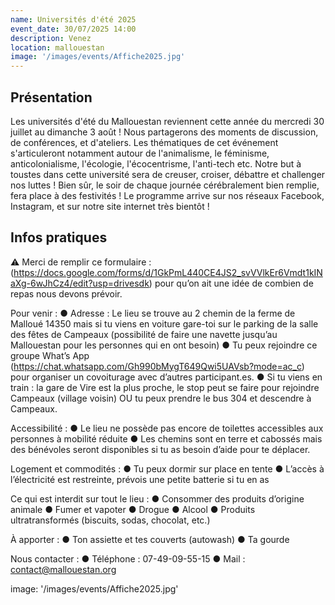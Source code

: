 ```yaml
---
name: Universités d'été 2025
event_date: 30/07/2025 14:00
description: Venez
location: mallouestan
image: '/images/events/Affiche2025.jpg'
---
```


## Présentation
Les universités d'été du Mallouestan reviennent cette année du mercredi 30 juillet au dimanche 3 août !
Nous partagerons des moments de discussion, de conférences, et d'ateliers. 
Les thématiques de cet événement s'articuleront notamment autour de l'animalisme, le féminisme, anticolonialisme, l'écologie, l'écocentrisme, l'anti-tech etc. Notre but à toustes dans cette université sera de creuser, croiser, débattre et challenger nos luttes ! Bien sûr, le soir de chaque journée cérébralement bien remplie, fera place à des festivités !
Le programme arrive sur nos réseaux Facebook, Instagram, et sur notre site internet très bientôt !

## Infos pratiques

⚠ Merci de remplir ce formulaire : (https://docs.google.com/forms/d/1GkPmL440CE4JS2_svVVlkEr6Vmdt1kINaXg-6wJhCz4/edit?usp=drivesdk) pour qu’on ait une idée de combien de repas nous devons prévoir.

Pour venir :
● Adresse : Le lieu se trouve au 2 chemin de la ferme de Malloué 14350 mais si tu viens en voiture gare-toi sur le parking de la salle des fêtes de Campeaux (possibilité de faire une navette jusqu’au Mallouestan pour les personnes qui en ont besoin)
● Tu peux rejoindre ce groupe What’s App (https://chat.whatsapp.com/Gh990bMygT649Qwi5UAVsb?mode=ac_c) pour organiser un covoiturage avec d’autres participant.es.
● Si tu viens en train : la gare de Vire est la plus proche, le stop peut se faire pour rejoindre Campeaux (village voisin) OU tu peux prendre le bus 304 et descendre à Campeaux.

Accessibilité :
● Le lieu ne possède pas encore de toilettes accessibles aux personnes à mobilité réduite
● Les chemins sont en terre et cabossés mais des bénévoles seront disponibles si tu as besoin d’aide pour te déplacer.

Logement et commodités :
● Tu peux dormir sur place en tente
● L’accès à l’électricité est restreinte, prévois une petite batterie si tu en as

Ce qui est interdit sur tout le lieu :
● Consommer des produits d’origine animale
● Fumer et vapoter
● Drogue
● Alcool
● Produits ultratransformés (biscuits, sodas, chocolat, etc.)

À apporter :
● Ton assiette et tes couverts (autowash)
● Ta gourde

Nous contacter :
● Téléphone : 07-49-09-55-15
● Mail : contact@mallouestan.org


image: '/images/events/Affiche2025.jpg'

















